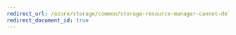 ```yaml
---
redirect_url: /azure/storage/common/storage-resource-manager-cannot-delete-storage-account-container-vhd
redirect_document_id: true
---
```

